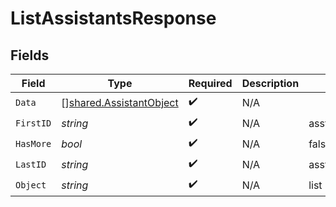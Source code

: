 # ListAssistantsResponse


## Fields

| Field                                                                     | Type                                                                      | Required                                                                  | Description                                                               | Example                                                                   |
| ------------------------------------------------------------------------- | ------------------------------------------------------------------------- | ------------------------------------------------------------------------- | ------------------------------------------------------------------------- | ------------------------------------------------------------------------- |
| `Data`                                                                    | [][shared.AssistantObject](../../../pkg/models/shared/assistantobject.md) | :heavy_check_mark:                                                        | N/A                                                                       |                                                                           |
| `FirstID`                                                                 | *string*                                                                  | :heavy_check_mark:                                                        | N/A                                                                       | asst_hLBK7PXBv5Lr2NQT7KLY0ag1                                             |
| `HasMore`                                                                 | *bool*                                                                    | :heavy_check_mark:                                                        | N/A                                                                       | false                                                                     |
| `LastID`                                                                  | *string*                                                                  | :heavy_check_mark:                                                        | N/A                                                                       | asst_QLoItBbqwyAJEzlTy4y9kOMM                                             |
| `Object`                                                                  | *string*                                                                  | :heavy_check_mark:                                                        | N/A                                                                       | list                                                                      |